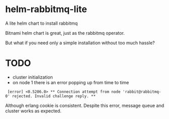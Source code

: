 # helm-rabbitmq-lite
A lite helm chart to install rabbitmq

Bitnami helm chart is great, just as the rabbitmq operator.

But what if you need only a simple installation without too much hassle?

# TODO

- cluster initialization
- on node 1 there is an error popping up from time to time

```
 [error] <0.5206.0> ** Connection attempt from node 'rabbit@rabbitmq-0' rejected. Invalid challenge reply. **
```

Although erlang cookie is consistent. Despite this error, message queue and cluster works as expected.